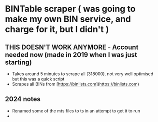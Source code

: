 # BINTable scraper ( was going to make my own BIN service, and charge for it, but I didn't )

## THIS DOESN'T WORK ANYMORE - Account needed now (made in 2019 when I was just starting)

- Takes around 5 minutes to scrape all (318000), not very well optimised but this was a quick script
- Scrapes all BINs from [https://binlists.com](https://binlists.com)

## 2024 notes

- Renamed some of the mts files to ts in an attempt to get it to run
-
